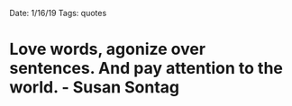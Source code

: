 Date: 1/16/19
Tags: quotes

# Love words, agonize over sentences. And pay attention to the world. - Susan Sontag
